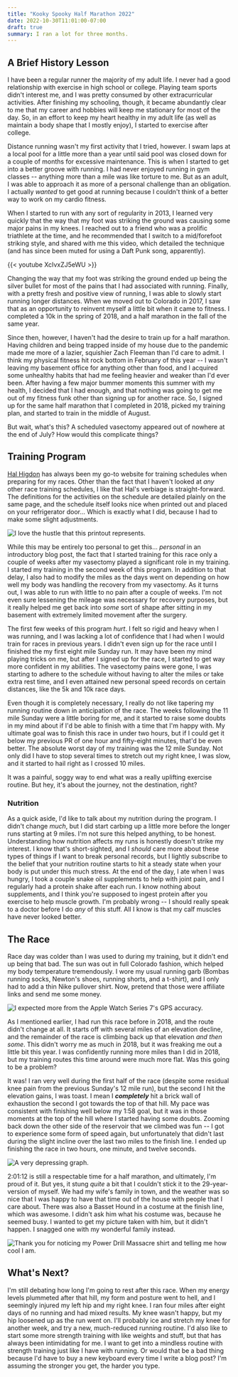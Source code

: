 ```yaml
---
title: "Kooky Spooky Half Marathon 2022"
date: 2022-10-30T11:01:00-07:00
draft: true
summary: I ran a lot for three months.
---
```


## A Brief History Lesson
I have been a regular runner the majority of my adult life. I never had a good relationship with exercise in high school or college. Playing team sports didn't interest me, and I was pretty consumed by other extracurricular activities. After finishing my schooling, though, it became abundantly clear to me that my career and hobbies will keep me stationary for most of the day. So, in an effort to keep my heart healthy in my adult life (as well as maintain a body shape that I mostly enjoy), I started to exercise after college.

Distance running wasn't my first activity that I tried, however. I swam laps at a local pool for a little more than a year until said pool was closed down for a couple of months for excessive maintenance. This is when I started to get into a better groove with running. I had never enjoyed running in gym classes -- anything more than a mile was like torture to me. But as an adult, I was able to approach it as more of a personal challenge than an obligation. I actually _wanted_ to get good at running because I couldn't think of a better way to work on my cardio fitness.

When I started to run with any sort of regularity in 2013, I learned very quickly that the way that my foot was striking the ground was causing some major pains in my knees. I reached out to a friend who was a prolific triathlete at the time, and he recommended that I switch to a mid/forefoot striking style, and shared with me this video, which detailed the technique (and has since been muted for using a Daft Punk song, apparently).

{{< youtube XcIvxZJ5eWU >}}

Changing the way that my foot was striking the ground ended up being the silver bullet for most of the pains that I had associated with running. Finally, with a pretty fresh and positive view of running, I was able to slowly start running longer distances. When we moved out to Colorado in 2017, I saw that as an opportunity to reinvent myself a little bit when it came to fitness. I completed a 10k in the spring of 2018, and a half marathon in the fall of the same year.

Since then, however, I haven't had the desire to train up for a half marathon. Having children and being trapped inside of my house due to the pandemic made me more of a lazier, squishier Zach Fleeman than I'd care to admit. I think my physical fitness hit rock bottom in February of this year -- I wasn't leaving my basement office for anything other than food, and I acquired some unhealthy habits that had me feeling heavier and weaker than I'd ever been. After having a few major bummer moments this summer with my health, I decided that I had enough, and that nothing was going to get me out of my fitness funk other than signing up for another race. So, I signed up for the same half marathon that I completed in 2018, picked my training plan, and started to train in the middle of August.

But wait, what's this? A scheduled vasectomy appeared out of nowhere at the end of July? How would this complicate things?

## Training Program
[Hal Higdon](https://www.halhigdon.com/training-programs/half-marathon-training/intermediate-1-half-marathon/) has always been my go-to website for training schedules when preparing for my races. Other than the fact that I haven't looked at _any_ other race training schedules, I like that Hal's verbiage is straight-forward. The definitions for the activities on the schedule are detailed plainly on the same page, and the schedule itself looks nice when printed out and placed on your refrigerator door... Which is exactly what I did, because I had to make some slight adjustments.

![](half_training.png "I love the hustle that this printout represents.")

While this may be entirely too personal to get this... _personal_ in an introductory blog post, the fact that I started training for this race only a couple of weeks after my vasectomy played a significant role in my training. I started my training in the second week of this program. In addition to that delay, I also had to modify the miles as the days went on depending on how well my body was handling the recovery from my vasectomy. As it turns out, I was able to run with little to no pain after a couple of weeks. I'm not even sure lessening the mileage was necessary for recovery purposes, but it really helped me get back into _some_ sort of shape after sitting in my basement with extremely limited movement after the surgery. 

The first few weeks of this program _hurt_. I felt so rigid and heavy when I was running, and I was lacking a lot of confidence that I had when I would train for races in previous years. I didn't even sign up for the race until I finished the my first eight mile Sunday run. It may have been my mind playing tricks on me, but after I signed up for the race, I started to get way more confident in my abilities. The vasectomy pains were gone, I was starting to adhere to the schedule without having to alter the miles or take extra rest time, and I even attained new personal speed records on certain distances, like the 5k and 10k race days.

Even though it is completely necessary, I really do not like tapering my running routine down in anticipation of the race. The weeks following the 11 mile Sunday were a little boring for me, and it started to raise some doubts in my mind about if I'd be able to finish with a time that I'm happy with. My ultimate goal was to finish this race in under two hours, but if I could get it below my previous PR of one hour and fifty-eight minutes, that'd be even better. The absolute worst day of my training was the 12 mile Sunday. Not only did I have to stop several times to stretch out my right knee, I was slow, and it started to hail right as I crossed 10 miles.

It was a painful, soggy way to end what was a really uplifting exercise routine. But hey, it's about the journey, not the destination, right?

### Nutrition
As a quick aside, I'd like to talk about my nutrition during the program. I didn't change _much_, but I did start carbing up a little more before the longer runs starting at 9 miles. I'm not sure this helped anything, to be honest. Understanding how nutrition affects my runs is honestly doesn't strike my interest. I know that's short-sighted, and I _should_ care more about these types of things if I want to break personal records, but I lightly subscribe to the belief that your nutrition routine starts to hit a steady state when your body is put under this much stress. At the end of the day, I ate when I was hungry, I took a couple snake oil supplements to help with joint pain, and I regularly had a protein shake after each run. I know nothing about supplements, and I think you're supposed to ingest protein after you exercise to help muscle growth. I'm probably wrong -- I should really speak to a doctor before I do _any_ of this stuff. All I know is that my calf muscles have never looked better.

## The Race
Race day was colder than I was used to during my training, but it didn't end up being that bad. The sun was out in full Colorado fashion, which helped my body temperature tremendously. I wore my usual running garb (Bombas running socks, Newton's shoes, running shorts, and a t-shirt), and I only had to add a thin Nike pullover shirt. Now, pretend that those were affiliate links and send me some money.

![](strava.jpg "I expected more from the Apple Watch Series 7's GPS accuracy.")

As I mentioned earlier, I had run this race before in 2018, and the route didn't change at all. It starts off with several miles of an elevation decline, and the remainder of the race is climbing back up that elevation _and then some_. This didn't worry me as much in 2018, but it was freaking me out a little bit this year. I was confidently running more miles than I did in 2018, but my training routes this time around were much more flat. Was this going to be a problem?

It was! I ran very well during the first half of the race (despite some residual knee pain from the previous Sunday's 12 mile run), but the second I hit the elevation gains, I was toast. I mean I ___completely___ hit a brick wall of exhaustion the second I got towards the top of that hill. My pace was consistent with finishing well below my 1:58 goal, but it was in those moments at the top of the hill where I started having some doubts. Zooming back down the other side of the reservoir that we climbed was fun -- I got to experience some form of speed again, but unfortunately that didn't last during the slight incline over the last two miles to the finish line. I ended up finishing the race in two hours, one minute, and twelve seconds.

![](pace-v-elevation.png "A very depressing graph.")

2:01:12 is still a respectable time for a half marathon, and ultimately, I'm proud of it. But yes, it stung _quite_ a bit that I couldn't stick it to the 29-year-version of myself. We had my wife's family in town, and the weather was so nice that I was happy to have that time out of the house with people that I care about. There was also a Basset Hound in a costume at the finish line, which was awesome. I didn't ask him what his costume was, because he seemed busy. I wanted to get my picture taken with him, but it didn't happen. I snagged one with my wonderful family instead.

![](spooky_fam.png "Thank you for noticing my Power Drill Massacre shirt and telling me how cool I am.")

## What's Next?
I'm still debating how long I'm going to rest after this race. When my energy levels plummeted after that hill, my form and posture went to hell, and I seemingly injured my left hip and my right knee. I ran four miles after eight days of no running and had mixed results. My knee wasn't happy, but my hip loosened up as the run went on. I'll probably ice and stretch my knee for another week, and try a new, much-reduced running routine. I'd also like to start some more strength training with like weights and stuff, but that has always been intimidating for me. I want to get into a mindless routine with strength training just like I have with running. Or would that be a bad thing because I'd have to buy a new keyboard every time I write a blog post? I'm assuming the stronger you get, the harder you type.

